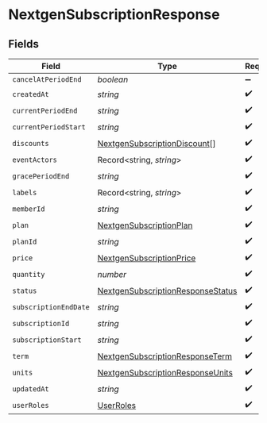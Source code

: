 # NextgenSubscriptionResponse


## Fields

| Field                                                                                         | Type                                                                                          | Required                                                                                      | Description                                                                                   |
| --------------------------------------------------------------------------------------------- | --------------------------------------------------------------------------------------------- | --------------------------------------------------------------------------------------------- | --------------------------------------------------------------------------------------------- |
| `cancelAtPeriodEnd`                                                                           | *boolean*                                                                                     | :heavy_minus_sign:                                                                            | N/A                                                                                           |
| `createdAt`                                                                                   | *string*                                                                                      | :heavy_check_mark:                                                                            | N/A                                                                                           |
| `currentPeriodEnd`                                                                            | *string*                                                                                      | :heavy_check_mark:                                                                            | N/A                                                                                           |
| `currentPeriodStart`                                                                          | *string*                                                                                      | :heavy_check_mark:                                                                            | N/A                                                                                           |
| `discounts`                                                                                   | [NextgenSubscriptionDiscount](../../models/shared/nextgensubscriptiondiscount.md)[]           | :heavy_check_mark:                                                                            | N/A                                                                                           |
| `eventActors`                                                                                 | Record<string, *string*>                                                                      | :heavy_check_mark:                                                                            | N/A                                                                                           |
| `gracePeriodEnd`                                                                              | *string*                                                                                      | :heavy_check_mark:                                                                            | N/A                                                                                           |
| `labels`                                                                                      | Record<string, *string*>                                                                      | :heavy_check_mark:                                                                            | N/A                                                                                           |
| `memberId`                                                                                    | *string*                                                                                      | :heavy_check_mark:                                                                            | N/A                                                                                           |
| `plan`                                                                                        | [NextgenSubscriptionPlan](../../models/shared/nextgensubscriptionplan.md)                     | :heavy_check_mark:                                                                            | N/A                                                                                           |
| `planId`                                                                                      | *string*                                                                                      | :heavy_check_mark:                                                                            | N/A                                                                                           |
| `price`                                                                                       | [NextgenSubscriptionPrice](../../models/shared/nextgensubscriptionprice.md)                   | :heavy_check_mark:                                                                            | N/A                                                                                           |
| `quantity`                                                                                    | *number*                                                                                      | :heavy_check_mark:                                                                            | N/A                                                                                           |
| `status`                                                                                      | [NextgenSubscriptionResponseStatus](../../models/shared/nextgensubscriptionresponsestatus.md) | :heavy_check_mark:                                                                            | N/A                                                                                           |
| `subscriptionEndDate`                                                                         | *string*                                                                                      | :heavy_check_mark:                                                                            | N/A                                                                                           |
| `subscriptionId`                                                                              | *string*                                                                                      | :heavy_check_mark:                                                                            | N/A                                                                                           |
| `subscriptionStart`                                                                           | *string*                                                                                      | :heavy_check_mark:                                                                            | N/A                                                                                           |
| `term`                                                                                        | [NextgenSubscriptionResponseTerm](../../models/shared/nextgensubscriptionresponseterm.md)     | :heavy_check_mark:                                                                            | N/A                                                                                           |
| `units`                                                                                       | [NextgenSubscriptionResponseUnits](../../models/shared/nextgensubscriptionresponseunits.md)   | :heavy_check_mark:                                                                            | N/A                                                                                           |
| `updatedAt`                                                                                   | *string*                                                                                      | :heavy_check_mark:                                                                            | N/A                                                                                           |
| `userRoles`                                                                                   | [UserRoles](../../models/shared/userroles.md)                                                 | :heavy_check_mark:                                                                            | N/A                                                                                           |